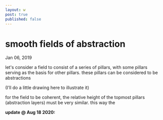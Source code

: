 ```yaml
---
layout: w
post: true
published: false
---
```

# smooth fields of abstraction

Jan 06, 2019

let's consider a field to consist of a series of pillars, with some pillars serving as the basis for other pillars. these pillars can be considered to be abstractions 

(I’ll do a little drawing here to illustrate it)

for the field to be coherent, the relative height of the topmost pillars (abstraction layers) must be very similar. this way the

**update @ Aug 18 2020:**

